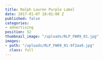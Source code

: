 ```yaml
---
title: Ralph Lauren Purple Label
date: 2017-01-07 18:01:00 Z
published: false
categories:
- advertising
position: 52
thumbnail_image: "/uploads/RLP_FW09_01.jpg"
images:
- path: "/uploads/RLP_FW09_01-9f2aa9.jpg"
  class: full
---
```


